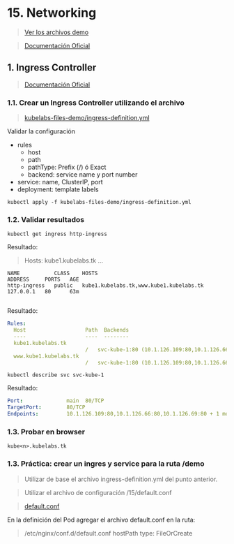 # 15. Networking <!-- omit in TOC -->

> [Ver los archivos demo](./kubelabs-files-demo)

> [Documentación Oficial](https://kubernetes.io/docs/concepts/cluster-administration/networking/)

## 1. Ingress Controller

> [Documentación Oficial](https://kubernetes.io/docs/concepts/services-networking/ingress/)
### 1.1. Crear un Ingress Controller utilizando el archivo

> [kubelabs-files-demo/ingress-definition.yml](./kubelabs-files-demo/ingress-definition.yml)

Validar la configuración

- rules
  - host
  - path
  - pathType: Prefix (/) ó Exact
  - backend: service name y port number
- service: name, ClusterIP, port
- deployment: template labels

```vim
kubectl apply -f kubelabs-files-demo/ingress-definition.yml
```

### 1.2. Validar resultados
```vim
kubectl get ingress http-ingress
```
Resultado:
> Hosts: kube1.kubelabs.tk ...
```
NAME           CLASS    HOSTS                                     ADDRESS     PORTS   AGE
http-ingress   public   kube1.kubelabs.tk,www.kube1.kubelabs.tk   127.0.0.1   80      63m
```

```vim
```
Resultado:
```yaml
Rules:
  Host                   Path  Backends
  ----                   ----  --------
  kube1.kubelabs.tk
                         /   svc-kube-1:80 (10.1.126.109:80,10.1.126.66:80,10.1.126.69:80 + 1 more...)
  www.kube1.kubelabs.tk
                         /   svc-kube-1:80 (10.1.126.109:80,10.1.126.66:80,10.1.126.69:80 + 1 more...)
```

```vim
kubectl describe svc svc-kube-1
```
Resultado:
```yaml
Port:              main  80/TCP
TargetPort:        80/TCP
Endpoints:         10.1.126.109:80,10.1.126.66:80,10.1.126.69:80 + 1 more...
```

### 1.3. Probar en browser

```vim
kube<n>.kubelabs.tk
```

### 1.3. Práctica: crear un ingres y service para la ruta /demo

> Utilizar de base el archivo ingress-definition.yml del punto anterior.

> Utilizar el archivo de configuración /15/default.conf

> [default.conf](./15/../kubelabs-files-demo/15/default.conf)

En la definición del Pod agregar el archivo default.conf en la ruta:

> /etc/nginx/conf.d/default.conf
> hostPath type: FileOrCreate
